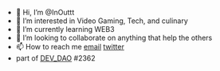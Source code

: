 - 👋 Hi, I’m @InOuttt
- 👀 I’m interested in Video Gaming, Tech, and culinary
- 🌱 I’m currently learning WEB3
- 💞️ I’m looking to collaborate on anything that help the others
- 📫 How to reach me [email](mailto:andhikafatoni@gmail.com) [twitter](https://twitter.com/toninottt)
- part of [DEV_DAO](https://www.developerdao.com/?id=2362) #2362

<!---
InOuttt/InOuttt is a ✨ special ✨ repository because its `README.md` (this file) appears on your GitHub profile.
You can click the Preview link to take a look at your changes.
--->
